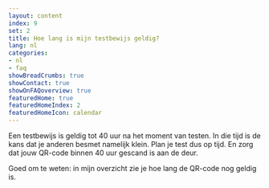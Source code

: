 ```yaml
---
layout: content
index: 9
set: 2
title: Hoe lang is mijn testbewijs geldig?
lang: nl
categories:
- nl
- faq
showBreadCrumbs: true
showContact: true
showOnFAQoverview: true
featuredHome: true
featuredHomeIndex: 2
featuredHomeIcon: calendar
---
```

Een testbewijs is geldig tot 40 uur na het moment van testen. In die tijd is de kans dat je anderen besmet namelijk klein. Plan je test dus op tijd. En zorg dat jouw QR-code binnen 40 uur gescand is aan de deur.

Goed om te weten: in mijn overzicht zie je hoe lang de QR-code nog geldig is.
